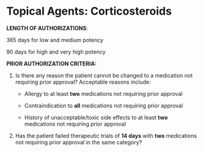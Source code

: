 # Topical Agents: Corticosteroids

**LENGTH OF AUTHORIZATIONS**:

365 days for low and medium potency

90 days for high and very high potency

**PRIOR AUTHORIZATION CRITERIA:**

1. Is there any reason the patient cannot be changed to a medication not requiring prior approval? Acceptable reasons include:

    - Allergy to at least **two** medications not requiring prior approval

    - Contraindication to **all** medications not requiring prior approval

    - History of unacceptable/toxic side effects to at least **two** medications not requiring prior approval

2. Has the patient failed therapeutic trials of **14 days** with **two** medications not requiring prior approval in the same category?
